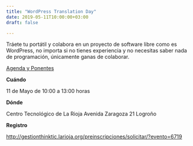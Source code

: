 ```yaml
---
title: "WordPress Translation Day"
date: 2019-05-11T10:00:00+03:00
draft: false

---
```

Tráete tu portátil y colabora en un proyecto de software libre como es WordPress, no importa si no tienes experiencia y no necesitas saber nada de programación, únicamente ganas de colaborar.

[Agenda y Ponentes](https://www.meetup.com/es-ES/WordPress-Logrono/events/261102905/)

<!--more-->
__Cuándo__

11 de Mayo de 10:00 a 13:00 horas

__Dónde__

Centro Tecnológico de La Rioja
Avenida Zaragoza 21
Logroño

__Registro__

http://gestionthinktic.larioja.org/preinscripciones/solicitar/?evento=6719
